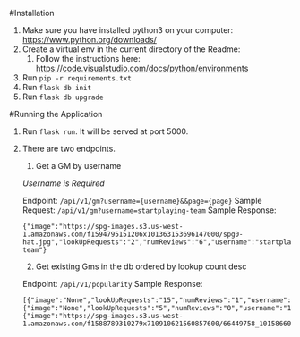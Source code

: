 #Installation
1. Make sure you have installed python3 on your computer: https://www.python.org/downloads/
2. Create a virtual env in the current directory of the Readme:
    1. Follow the instructions here: https://code.visualstudio.com/docs/python/environments
3. Run ```pip -r requirements.txt```
4. Run ```flask db init```
5. Run ```flask db upgrade```

#Running the Application
1. Run ```flask run```. It will be served at port 5000.
2. There are two endpoints.
    1. Get a GM by username
    
    <em>Username is Required</em>

    Endpoint: ```/api/v1/gm?username={username}&&page={page}```
    Sample Request: ```/api/v1/gm?username=startplaying-team```
    Sample Response:
    ```
    {"image":"https://spg-images.s3.us-west-1.amazonaws.com/f1594795151206x101363153696147000/spg0-hat.jpg","lookUpRequests":"2","numReviews":"6","username":"startplaying-team"}
    ```

    2. Get existing Gms in the db ordered by lookup count desc
    
    Endpoint: ```/api/v1/popularity```
    Sample Response:
    ```
    [{"image":"None","lookUpRequests":"15","numReviews":"1","username":"jgollhardt"},{"image":"None","lookUpRequests":"5","numReviews":"0","username":"1586893957446x969952224579254300"},{"image":"https://spg-images.s3.us-west-1.amazonaws.com/f1588789310279x710910621560857600/66449758_10158660236243206_8001790682542899200_o.jpg","lookUpRequests":"4","numReviews":"17","username":"totalpartychill"}]
    ```



